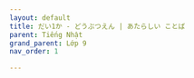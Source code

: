 ```yaml
---
layout: default
title: だい1か - どうぶつえん | あたらしい ことば
parent: Tiếng Nhật
grand_parent: Lớp 9
nav_order: 1

---
```

